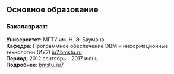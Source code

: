## Основное образование

### Бакалавриат:
**Университет**: МГТУ им. Н. Э. Баумана  
**Кафедра**: Программное обеспечение ЭВМ и информационные технологии (ИУ7) [iu7.bmstu.ru](http://iu7.bmstu.ru)  
**Период**: 2012 сентябрь - 2017 июнь  
**Подробнее**: [bmstu_iu7](about_me/bmstu_iu7.md)
